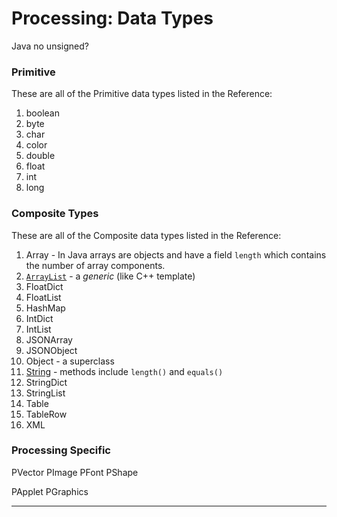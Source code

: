 Processing: Data Types
======================



Java no unsigned?

### Primitive

These are all of the Primitive data types listed in the Reference:

1. boolean
2. byte
3. char
4. color
5. double
6. float
7. int
8. long


### Composite Types

These are all of the Composite data types listed in the Reference:

1. Array - In Java arrays are objects and have a field `length` which contains the number of array components.
2. [`ArrayList`](https://processing.org/reference/ArrayList.html) - a _generic_ (like C++ template)
3. FloatDict
4. FloatList
5. HashMap
6. IntDict
7. IntList
8. JSONArray
9. JSONObject
10. Object - a superclass
11. [String](https://processing.org/reference/String.html) - methods include `length()` and `equals()`
12. StringDict
13. StringList
14. Table
15. TableRow
16. XML




### Processing Specific

PVector
PImage
PFont
PShape

PApplet
PGraphics


---


